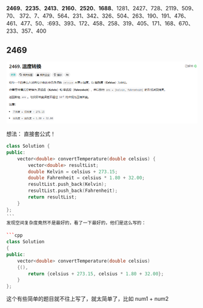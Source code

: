 **2469**、**2235**、**2413**、**2160**、**2520**、**1688**、1281、2427、728、2119、509、70、
372、7、479、564、231、342、326、504、263、190、191、476、461、477、50、:693、393、172、458、258、319、405、171、168、670、233、357、400


## 2469

![alt text](images/2469.png)

想法： 直接套公式！

```cpp
class Solution {
public:
    vector<double> convertTemperature(double celsius) {
        vector<double> resultList;
        double Kelvin = celsius + 273.15;
        double Fahrenheit = celsius * 1.80 + 32.00;
        resultList.push_back(Kelvin);
        resultList.push_back(Fahrenheit);
        return resultList;
    }
};
‵‵‵
发现空间复杂度竟然不是最好的，看了一下最好的，他们是这么写的：

```cpp
class Solution
{
public:
    vector<double> convertTemperature(double celsius)
    {(),
        return {celsius + 273.15, celsius * 1.80 + 32.00};
    }
};  
```

这个有些简单的题目就不往上写了，就太简单了，比如 num1 + num2 